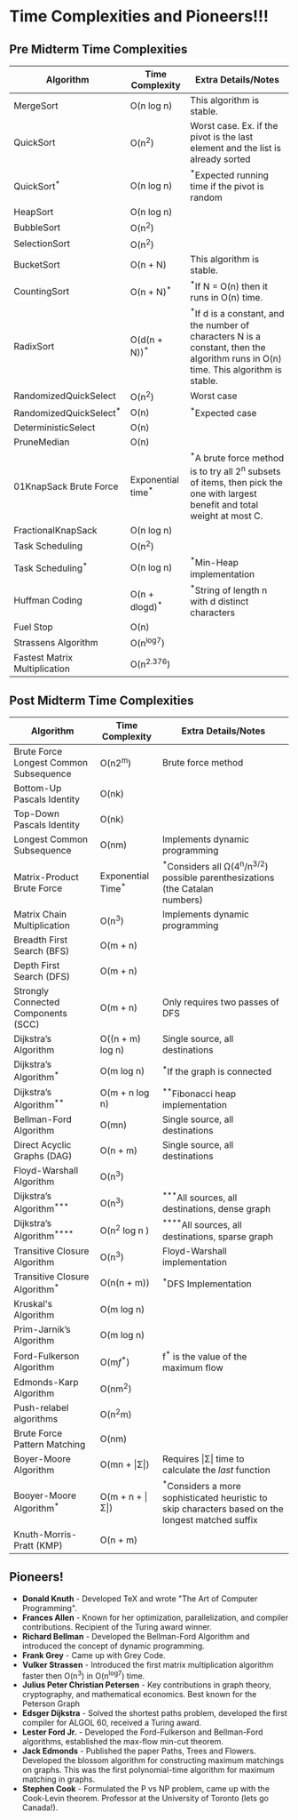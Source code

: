 # Time Complexities and Pioneers!!!
## Pre Midterm Time Complexities

| **Algorithm**                     | **Time Complexity**          | **Extra Details/Notes**                                                                                                                           |
| --------------------------------- | ---------------------------- | ------------------------------------------------------------------------------------------------------------------------------------------------- |
| MergeSort                         | O(n log n)                   | This algorithm is stable.                                                                                                                         |
| QuickSort                         | O(n<sup>2</sup>)             | Worst case. Ex. if the pivot is the last element and the list is already sorted                                                                   |
| QuickSort<sup>*</sup>             | O(n log n)                   | <sup>*</sup>Expected running time if the pivot is random                                                                                          |
| HeapSort                          | O(n log n)                   |                                                                                                                                                   |
| BubbleSort                        | O(n<sup>2</sup>)             |                                                                                                                                                   |
| SelectionSort                     | O(n<sup>2</sup>)             |                                                                                                                                                   |
| BucketSort                        | O(n + N)                     | This algorithm is stable.                                                                                                                         |
| CountingSort                      | O(n + N)<sup>*</sup>         | <sup>*</sup>If N = O(n) then it runs in O(n) time.                                                                                                |
| RadixSort                         | O(d(n + N))<sup>*</sup>      | <sup>*</sup>If d is a constant, and the number of characters N is a constant, then the algorithm runs in O(n) time. This algorithm is stable.                                |
| RandomizedQuickSelect             | O(n<sup>2</sup>)             | Worst case                                                                                                                                        |
| RandomizedQuickSelect<sup>*</sup> | O(n)                         | <sup>*</sup>Expected case                                                                                                                         |
| DeterministicSelect               | O(n)                         |                                                                                                                                                   |
| PruneMedian                       | O(n)                         |                                                                                                                                                   |
| 01KnapSack Brute Force            | Exponential time<sup>*</sup> | <sup>*</sup>A brute force method is to try all 2<sup>n</sup> subsets of items, then pick the one with largest benefit and total weight at most C. |
| FractionalKnapSack                | O(n log n)                   |                                                                                                                                                   |
| Task Scheduling                   | O(n<sup>2</sup>)             |                                                                                                                                                   |
| Task Scheduling<sup>*</sup>       | O(n log n)                   | <sup>*</sup>Min-Heap implementation                                                                                                               |
| Huffman Coding                    | O(n + dlogd)<sup>*</sup>     | <sup>*</sup>String of length n with d distinct characters                                                                                         |
| Fuel Stop                         | O(n)                         |                                                                                                                                                   |
| Strassens Algorithm               | O(n<sup>log7</sup>)          |                                                                                                                                                   |
| Fastest Matrix Multiplication     | O(n<sup>2.376</sup>)         |                                                                                                                                                   |

## Post Midterm Time Complexities

| **Algorithm**                          | **Time Complexity**          | Extra Details/Notes                                                                                         |
| -------------------------------------- | ---------------------------- | ----------------------------------------------------------------------------------------------------------- |
| Brute Force Longest Common Subsequence | O(n2<sup>m</sup>)            | Brute force method                                                                                          |
| Bottom-Up Pascals Identity             | O(nk)                        |                                                                                                             |
| Top-Down Pascals Identity              | O(nk)                        |                                                                                                             |
| Longest Common Subsequence             | O(nm)                        | Implements dynamic programming                                                                              |
| Matrix-Product Brute Force             | Exponential Time<sup>*</sup> | <sup>*</sup>Considers all Ω(4<sup>n</sup>/n<sup>3/2</sup>) possible parenthesizations (the Catalan  <br>numbers)      |
| Matrix Chain Multiplication            | O(n<sup>3</sup>)             | Implements dynamic programming                                                                              |
| Breadth First Search (BFS)             | O(m + n)                     |                                                                                                             |
| Depth First Search (DFS)               | O(m + n)                     |                                                                                                             |
| Strongly Connected Components (SCC)    | O(m + n)                     | Only requires two passes of DFS                                                                             |
| Dijkstra’s Algorithm                   | O((n + m) log n)             | Single source, all destinations                                                                             |
| Dijkstra’s Algorithm<sup>*</sup>       | O(m log n)                   | <sup>*</sup>If the graph is connected                                                                       |
| Dijkstra’s Algorithm<sup>**</sup>      | O(m + n log n)               | <sup>**</sup>Fibonacci heap implementation                                                                  |
| Bellman-Ford Algorithm                 | O(mn)                        | Single source, all destinations                                                                             |
| Direct Acyclic Graphs (DAG)            | O(n + m)                     | Single source, all destinations                                                                             |
| Floyd-Warshall Algorithm               | O(n<sup>3</sup>)             |                                                                                                             |
| Dijkstra’s Algorithm<sup>***</sup>     | O(n<sup>3</sup>)             | <sup>***</sup>All sources, all destinations, dense graph                                                    |
| Dijkstra’s Algorithm<sup>****</sup>    | O(n<sup>2</sup> log n )      | <sup>****</sup>All sources, all destinations, sparse graph                                                  |
| Transitive Closure Algorithm           | O(n<sup>3</sup>)             | Floyd-Warshall implementation                                                                               |
| Transitive Closure Algorithm$^*$       | O(n(n + m))                  | $^*$DFS Implementation                                                                                      |
| Kruskal's Algorithm                    | O(m log n)                   |                                                                                                             |
| Prim-Jarnik’s Algorithm                | O(m log n)                   |                                                                                                             |
| Ford-Fulkerson Algorithm               | O(m*f*<sup>*</sup>)          | f<sup>*</sup> is the value of the maximum flow                                                              |
| Edmonds-Karp Algorithm                 | O(nm<sup>2</sup>)            |                                                                                                             |
| Push-relabel algorithms                | O(n<sup>2</sup>m)            |                                                                                                             |
| Brute Force Pattern Matching           | O(nm)                        |                                                                                                             |
| Boyer-Moore Algorithm                  | O(mn + \|Σ\|)                | Requires \|Σ\| time to calculate the *last* function                                                        |
| Booyer-Moore Algorithm<sup>*</sup>     | O(m + n + \|Σ\|)             | <sup>*</sup>Considers a more sophisticated heuristic to skip characters based on the longest matched suffix |
| Knuth-Morris-Pratt (KMP)               | O(n + m)                     |                                                                                                             |
## Pioneers!
- **Donald Knuth** - Developed TeX and wrote "The Art of Computer Programming". 
- **Frances Allen** - Known for her optimization, parallelization, and compiler contributions. Recipient of the Turing award winner. 
- **Richard Bellman** - Developed the Bellman-Ford Algorithm and introduced the concept of dynamic programming. 
- **Frank Grey** - Came up with Grey Code. 
- **Vulker Strassen** - Introduced the first matrix multiplication algorithm faster then O(n<sup>3</sup>) in O(n<sup>log7</sup>) time.
- **Julius Peter Christian Petersen** - Key contributions in graph theory, cryptography, and mathematical economics. Best known for the Peterson Graph
- **Edsger Dijkstra** - Solved the shortest paths problem, developed the first compiler for ALGOL 60, received a Turing award.
- **Lester Ford Jr.** - Developed the Ford-Fulkerson and Bellman-Ford algorithms, established the max-flow min-cut theorem.
- **Jack Edmonds** - Published the paper Paths, Trees and Flowers. Developed the blossom algorithm for constructing maximum matchings on graphs. This was the first polynomial-time algorithm for maximum matching in graphs.
- **Stephen Cook** - Formulated the P vs NP problem, came up with the Cook-Levin theorem. Professor at the University of Toronto (lets go Canada!).
